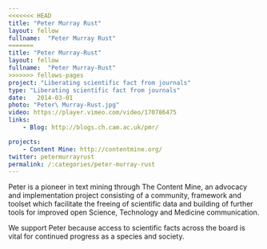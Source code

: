 ```yaml
---
<<<<<<< HEAD
title: "Peter Murray Rust"
layout: fellow
fullname:  "Peter Murray Rust"
=======
title: "Peter Murray-Rust"
layout: fellow 
fullname:  "Peter Murray-Rust"
>>>>>>> fellows-pages
project: "Liberating scientific fact from journals"
type: "Liberating scientific fact from journals"
date:   2014-03-01
photo: "Peter\ Murray-Rust.jpg"
video: https://player.vimeo.com/video/170786475
links:
    - Blog: http://blogs.ch.cam.ac.uk/pmr/

projects:
    - Content Mine: http://contentmine.org/
twitter: petermurrayrust
permalink: /:categories/peter-murray-rust
---
```


Peter is a pioneer in text mining through The Content Mine, an advocacy and implementation project consisting of a community, framework and toolset which facilitate the freeing of scientific data and building of further tools for improved open Science, Technology and Medicine communication.

We support Peter because access to scientific facts across the board is vital for continued progress as a species and society.
